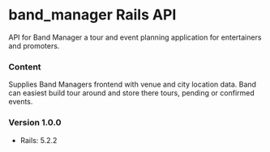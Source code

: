 # band_manager Rails API

API for Band Manager a tour and event planning application for entertainers and promoters.

### Content

Supplies Band Managers frontend with venue and city location data. Band can easiest build tour around and store
there tours, pending or confirmed events.

### Version 1.0.0

* Rails: 5.2.2
